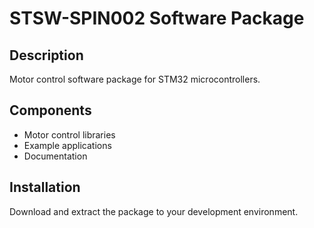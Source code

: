 <!--
============================================================
MARKPDFDOWN CONVERSION METADATA
============================================================
File: 20250716_stsw-spin002_batch.md
Converted: 2025-07-16 13:38:17
Source PDF: Unknown
Batch ID: batch_6877d5cf9db48190aff4f8e23e5e61c9
Session ID: 20250716_143545
------------------------------------------------------------
PROCESSING DETAILS:
Pages Processed: Unknown
API Cost: $0.0000
Cost per Page: $0.0000
Tokens Used: Unknown
Post-Processing: Linted (47 fixes applied)
Size Optimization: 203,847 bytes saved
------------------------------------------------------------
BATCH CONTEXT:
Total Files in Batch: 3
Total Batch Cost: $1.1130
Average Batch Cost/Page: $0.0060
Processing Time: 6.5 minutes
============================================================
-->

# STSW-SPIN002 Software Package

## Description  
Motor control software package for STM32 microcontrollers.

## Components
- Motor control libraries
- Example applications
- Documentation

## Installation
Download and extract the package to your development environment.
